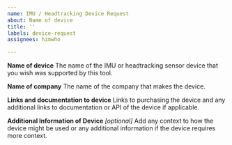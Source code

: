 ```yaml
---
name: IMU / Headtracking Device Request
about: Name of device
title: ''
labels: device-request
assignees: himwho

---
```


**Name of device**
The name of the IMU or headtracking sensor device that you wish was supported by this tool. 

**Name of company**
The name of the company that makes the device.

**Links and documentation to device**
Links to purchasing the device and any additional links to documentation or API of the device if applicable.

**Additional Information of Device** _[optional]_
Add any context to how the device might be used or any additional information if the device requires more context.
